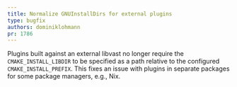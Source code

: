 ```yaml
---
title: Normalize GNUInstallDirs for external plugins
type: bugfix
authors: dominiklohmann
pr: 1786
---
```


Plugins built against an external libvast no longer require the
`CMAKE_INSTALL_LIBDIR` to be specified as a path relative to the configured
`CMAKE_INSTALL_PREFIX`. This fixes an issue with plugins in separate packages
for some package managers, e.g., Nix.
